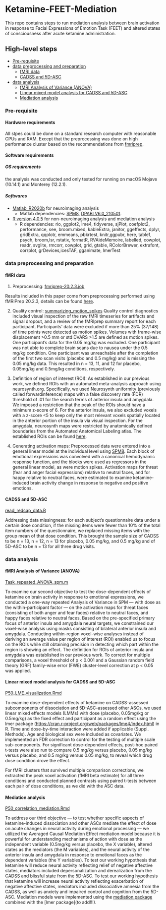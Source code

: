 # Ketamine-FEET-Mediation

This repo contains steps to run mediation analysis between brain activation in response to Facial Expressions of Emotion Task (FEET) and altered states of consciousness after acute ketamine administration.

## High-level steps
- [Pre-requisite](###-pre-requisite)
- [data preprocessing and preparation](###-data-preprocessing-and-preparation)
  - [fMRI data](####-fmri-data)
  - [CADSS and 5D-ASC](####-cadss-and-5d-asc)
- [data analysis](###-data-analysis)
  - [fMRI Analysis of Variance (ANOVA)](####-fmri-analysis-of-variance-(anova))
  - [Linear mixed model analysis for CADSS and 5D-ASC](####-linear-mixed-model-analysis-for-cadss-and-5d-asc)
  - [Mediation analysis](####-mediation-analysis)
  
### Pre-requisite
#### Hardware requirements
All stpes could be done on a standard research computer with reasonable CPUs and RAM. Except that the preprocessing was done on high performance cluster based on the recommendations from [fmriprep](https://fmriprep.org/en/stable/faq.html#how-much-cpu-time-and-ram-should-i-allocate-for-a-typical-fmriprep-run).

#### Software requirements

##### OS requirements

the analysis was conducted and only tested for running on macOS Mojave (10.14.1) and Monterey (12.2.1).

##### Softwares
- [Matlab_R2020b](https://www.mathworks.com/products/new_products/release2020b.html) for neuroimaging analysis
  -  Matlab dependencies: [SPM8](https://www.fil.ion.ucl.ac.uk/spm/software/spm8/), [DPABI V6.0_210501](http://rfmri.org/content/dpabi-v60-and-dpabinet-v10-were-released).
- [R version 4.0.5](https://www.r-project.org/) for non-neuroimaging analysis and mediation analysis
  - R dependencies: rio, ggplot2, lme4, tidyverse, sjPlot, coefplot2, performance, see, broom.mixed, kableExtra, janitor, ggeffects, dplyr, gridExtra, qqplotr, emmeans, pbkrtest, knitr,ggpubr, here, table1, psych, broom,lsr, rstatix, formatR, RVAideMemoire, labelled, cowplot, readr, svglite, rmcorr, cowplot, grid, gtable, RColorBrewer, extrafont, corrplot, grDevices,icesTAF, gganimate, lmerTest


### data preprocessing and preparation
#### fMRI data
1. Preprocessing: [fmriprep-20.2.3.job](https://github.com/WilliamsPanLab/Ketamine-FEET-Mediation/blob/b1ee4f796c71b1707de6bc68edbf99c3c6c7ff38/fmri/Preprocessing/fmriprep-20.2.3.job)

  Results included in this paper come from preprocessing performed using fMRIPrep 20.2.3, details can be found [here](https://github.com/WilliamsPanLab/Ketamine-FEET-Mediation/blob/5d5a29331a3e20494244e72c544fee06472ac069/neuroimaging_preprocessing.md).

2. Quality control: [summarizing_motion_spikes](https://github.com/WilliamsPanLab/Ketamine-FEET-Mediation/blob/b1ee4f796c71b1707de6bc68edbf99c3c6c7ff38/fmri/summarizing_motion_spikes.m)
  Quality control diagnostics included visual inspection of the raw fMRI timeseries for artifacts and signal dropout, and a review of the fMRIprep summary report for each participant. Participants’ data were excluded if more than 25% (37/148) of time points were detected as motion spikes. Volumes with frame-wise displacement >0.5 mm or std DVARS >1.5 are defined as motion spikes. One participant’s data for the 0.05 mg/kg was excluded. One participant was not able to complete brain scans due to nausea under the 0.5 mg/kg condition. One participant was unreachable after the completion of the first two scan visits (placebo and 0.5 mg/kg) and is missing the 0.05 mg/kg data. This resulted in n = 13, 11, and 12 for placebo, 0.05mg/kg and 0.5mg/kg conditions, respectively.

3. Definition of region of interest (ROI): As established in our previous work, we defined ROIs with an automated meta-analysis approach using neurosynth.org. Specifically, we used Neurosynth uniformity (previously called forwardinference) maps with a false discovery rate (FDR) threshold of .01 for the search terms of anterior insula and amygdala. We imposed a restriction that the peak of the ROIs should have a minimum z-score of 6. For the anterior insula, we also excluded voxels with a z-score <5 to keep only the most relevant voxels spatially located in the anterior portion of the insula via visual inspection. For the amygdala, neurosynth maps were restricted by anatomically defined boundaries from the Automated Anatomical Labeling atlas. The established ROIs can be found [here](https://github.com/WilliamsPanLab/2021-masks).

4. Generating activation maps: Preprocessed data were entered into a general linear model at the individual level using [SPM8](https://www.fil.ion.ucl.ac.uk/spm/software/spm8/). Each block of emotional expressions was convolved with a canonical hemodynamic response function, and the blocks were used as regressors in the general linear model, as were motion spikes. Activation maps for threat (fear and anger facial expressions) relative to neutral faces, and for happy relative to neutral faces, were estimated to examine ketamine-induced brain activity change in response to negative and positive emotions.


#### CADSS and 5D-ASC

[read_redcap_data.R](https://github.com/WilliamsPanLab/Ketamine-FEET-Mediation/blob/fd145b7a7260efa2d74b24a0a4728ddf6321dd23/LME_mediation/R/read_redcap_data.R)

Addressing data missingness: for each subject’s questionnaire data under a certain dose condition, if the missing items were fewer than 10% of the total item numbers of the questionnaire, we replaced missing items with the group mean of that dose condition. This brought the sample size of CADSS to be n = 13, n = 12, n = 13 for placebo, 0.05 mg/kg, and 0.5 mg/kg and of 5D-ASC to be n = 13 for all three drug visits.


### data analysis

#### fMRI Analysis of Variance (ANOVA)

[Task_repeated_ANOVA_spm.m](https://github.com/WilliamsPanLab/Ketamine-FEET-Mediation/blob/f125b3186f867c03f4dc09b90eae07e72044b225/fmri/Task_repeated_ANOVA_spm.m)

To examine our second objective to test the dose-dependent effects of ketamine on brain activity in response to emotional expressions, we conducted a one-way repeated Analysis of Variance in SPM — with dose as the within-participant factor — on the activation maps for threat faces (consisting of both anger and fear faces) relative to neutral faces, and happy faces relative to neutral faces. Based on the pre-specified primary focus of anterior insula and amygdala neural targets, we constrained our voxel-wise analysis using masks consisting of bilateral anterior insula and amygdala. Conducting within-region voxel-wise analyses instead of deriving an average value per region of interest (ROI) enabled us to focus on the ROIs while still obtaining precision in detecting which part within the region is showing an effect. The definition for ROIs of anterior insula and amygdala was established in our previous work. To correct for multiple comparisons, a voxel threshold of p < 0.001 and a Gaussian random field theory (GRF) family-wise error (FWE) cluster-level correction at p < 0.05 was applied. 



#### Linear mixed model analysis for CADSS and 5D-ASC

[P50_LME_visualization.Rmd](https://github.com/WilliamsPanLab/Ketamine-FEET-Mediation/blob/fd145b7a7260efa2d74b24a0a4728ddf6321dd23/LME_mediation/RMD/P50_LME_visualization.Rmd)

To examine dose-dependent effects of ketamine on CADSS-assessed subcomponents of dissociation and 5D-ASC-assessed other ASCs, we used linear mixed effects models (LMMs) with dose (placebo, 0.05mg/kg or 0.5mg/kg) as the fixed effect and participant as a random effect using the lmer package (https://cran.r-project.org/web/packages/lme4/index.html) in R. Time and dose-by-time interaction were added if applicable (Suppl. Methods). Age and biological sex were included as covariates. We implemented an FDR correction to control for the testing of multiple scale sub-components. For significant dose-dependent effects, post-hoc paired t-tests were also run to compare 0.5 mg/kg versus placebo, 0.05 mg/kg versus placebo, and 0.5 mg/kg versus 0.05 mg/kg, to reveal which drug dose condition drove the effect. 

For fMRI clusters that survived multiple comparison corrections, we extracted the peak voxel activation (fMRI beta estimate) for all three conditions and conducted planned contrasts using paired t-tests between each pair of dose conditions, as we did with the ASC data.


#### Mediation analysis

[P50_correlation_mediation.Rmd](https://github.com/WilliamsPanLab/Ketamine-FEET-Mediation/blob/fd145b7a7260efa2d74b24a0a4728ddf6321dd23/LME_mediation/RMD/P50_correlation_mediation.Rmd)

To address our third objective — to test whether specific aspects of ketamine-induced dissociation and other ASCs mediate the effect of dose on acute changes in neural activity during emotional processing — we utilized the Averaged Causal Mediation Effect mediation model because it is powerful for understanding mechanisms of action with dose as the independent variable (0.5mg/kg versus placebo, the X variable), altered states as the mediators (the M variables), and the neural activity of the anterior insula and amygdala in response to emotional faces as the dependent variables (the Y variables). To test our working hypothesis that ketamine will reduce neural activity reflecting relief of negative affective states, mediators included depersonalization and derealization from the CADSS and blissful state from the 5D-ASC. To test our working hypothesis that ketamine will increase neural activity reflecting exacerbation of negative affective states, mediators included dissociative amnesia from the CADSS, as well as anxiety and impaired control and cognition from the 5D-ASC. Mediation models were implemented using the [mediation package](https://cran.r-project.org/web/packages/mediation/index.html) combined with the [lmer package](to add!!!).




